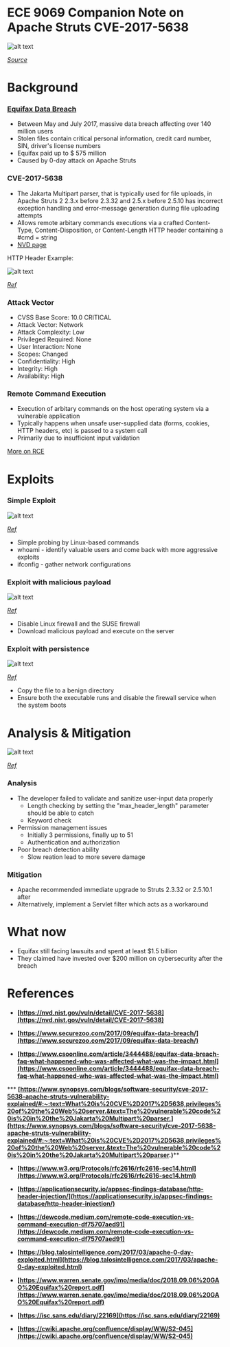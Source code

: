 ﻿# ECE 9069 Companion Note on Apache Struts 		    CVE-2017-5638

![alt text][equifax]

[equifax]:  https://github.com/jye64/Hacking2/blob/main/equifax.jpg
*[Source](https://www.csoonline.com/article/3444488/equifax-data-breach-faq-what-happened-who-was-affected-what-was-the-impact.html)*

# Background

### [Equifax Data Breach](https://www.csoonline.com/article/3444488/equifax-data-breach-faq-what-happened-who-was-affected-what-was-the-impact.html)

* Between May and July 2017, massive data breach affecting over 140 million users
* Stolen files contain critical personal information, credit card number, SIN, driver's license numbers 
* Equifax paid up to $ 575 million
* Caused by 0-day attack on Apache Struts


### CVE-2017-5638

* The Jakarta Multipart parser, that is typically used for file uploads, in Apache Struts 2 2.3.x before 2.3.32 and 2.5.x before 2.5.10 has incorrect exception handling and error-message generation during file uploading attempts
* Allows remote arbitary commands executions via a crafted Content-Type, Content-Disposition, or Content-Length HTTP header containing a #cmd = string
* [NVD page](https://nvd.nist.gov/vuln/detail/CVE-2017-5638)

HTTP Header Example:

![alt text][normal HTTP header]

[normal HTTP header]: https://github.com/jye64/Hacking2/blob/main/normal-http-header.png
*[Ref](https://www.w3.org/Protocols/rfc2616/rfc2616-sec14.html)*

### Attack Vector

* CVSS Base Score: 10.0 CRITICAL
* Attack Vector: Network
* Attack Complexity: Low
* Privileged Required: None
* User Interaction: None
* Scopes: Changed
* Confidentiality: High
* Integrity: High
* Availability: High


### Remote Command Execution

* Execution of arbitary commands on the host operating system via a vulnerable application
* Typically happens when unsafe user-supplied data (forms, cookies, HTTP headers, etc) is passed to a system call
* Primarily due to insufficient input validation

[More on RCE](https://dewcode.medium.com/remote-code-execution-vs-command-execution-df75707aed91)


# Exploits

### Simple Exploit

![alt text][exploit1]

[exploit1]: https://github.com/jye64/Hacking2/blob/main/exploit1.png
*[Ref](https://blog.talosintelligence.com/2017/03/apache-0-day-exploited.html)*

* Simple probing by Linux-based commands
* whoami - identify valuable users and come back with more aggressive exploits
* ifconfig - gather network configurations


### Exploit with malicious payload

![alt text][exploit2]

[exploit2]: https://github.com/jye64/Hacking2/blob/main/exploit2.png
*[Ref](https://blog.talosintelligence.com/2017/03/apache-0-day-exploited.html)*

* Disable Linux firewall and the SUSE firewall
* Download malicious payload and execute on the server


### Exploit with persistence

![alt text][exploit3]

[exploit3]: https://github.com/jye64/Hacking2/blob/main/exploit3.png
*[Ref](https://blog.talosintelligence.com/2017/03/apache-0-day-exploited.html)*

* Copy the file to a benign directory
* Ensure both the executable runs and disable the firewall service when the system boots


# Analysis & Mitigation

![alt text][attack flow]

[attack flow]:  https://github.com/jye64/Hacking2/blob/main/attack-flow.png
*[Ref](https://www.warren.senate.gov/imo/media/doc/2018.09.06%20GAO%20Equifax%20report.pdf)*


### Analysis

* The developer failed to validate and sanitize user-input data properly
	* Length checking by setting the "max_header_length" parameter should be able to catch
	* Keyword check
* Permission management issues
	* Initially 3 permissions, finally up to 51
	* Authentication and authorization
* Poor breach detection ability
	* Slow reation lead to more severe damage

### Mitigation

* Apache recommended immediate upgrade to Struts 2.3.32 or 2.5.10.1 after
* Alternatively, implement a Servlet filter which acts as a workaround

# What now

* Equifax still facing lawsuits and spent at least $1.5 billion
* They claimed have invested over $200 million on cybersecurity after the breach


# References

* **[https://nvd.nist.gov/vuln/detail/CVE-2017-5638](https://nvd.nist.gov/vuln/detail/CVE-2017-5638)**

* **[https://www.securezoo.com/2017/09/equifax-data-breach/](https://www.securezoo.com/2017/09/equifax-data-breach/)**

* **[https://www.csoonline.com/article/3444488/equifax-data-breach-faq-what-happened-who-was-affected-what-was-the-impact.html](https://www.csoonline.com/article/3444488/equifax-data-breach-faq-what-happened-who-was-affected-what-was-the-impact.html)**

*** **[https://www.synopsys.com/blogs/software-security/cve-2017-5638-apache-struts-vulnerability-explained/#:~:text=What%20is%20CVE%2D2017%2D5638,privileges%20of%20the%20Web%20server.&text=The%20vulnerable%20code%20is%20in%20the%20Jakarta%20Multipart%20parser.](https://www.synopsys.com/blogs/software-security/cve-2017-5638-apache-struts-vulnerability-explained/#:~:text=What%20is%20CVE%2D2017%2D5638,privileges%20of%20the%20Web%20server.&text=The%20vulnerable%20code%20is%20in%20the%20Jakarta%20Multipart%20parser.)****

* **[https://www.w3.org/Protocols/rfc2616/rfc2616-sec14.html](https://www.w3.org/Protocols/rfc2616/rfc2616-sec14.html)**

* **[https://applicationsecurity.io/appsec-findings-database/http-header-injection/](https://applicationsecurity.io/appsec-findings-database/http-header-injection/)**

* **[https://dewcode.medium.com/remote-code-execution-vs-command-execution-df75707aed91](https://dewcode.medium.com/remote-code-execution-vs-command-execution-df75707aed91)**

* **[https://blog.talosintelligence.com/2017/03/apache-0-day-exploited.html](https://blog.talosintelligence.com/2017/03/apache-0-day-exploited.html)**

* **[https://www.warren.senate.gov/imo/media/doc/2018.09.06%20GAO%20Equifax%20report.pdf](https://www.warren.senate.gov/imo/media/doc/2018.09.06%20GAO%20Equifax%20report.pdf)**

* **[https://isc.sans.edu/diary/22169](https://isc.sans.edu/diary/22169)**

* **[https://cwiki.apache.org/confluence/display/WW/S2-045](https://cwiki.apache.org/confluence/display/WW/S2-045)**






